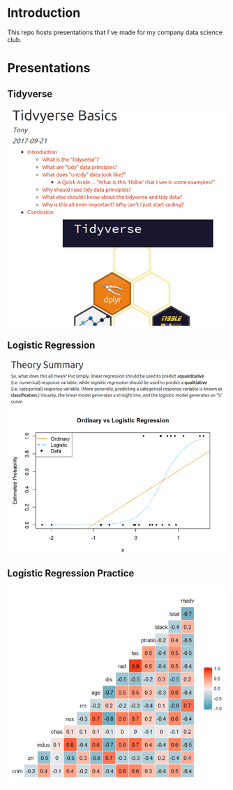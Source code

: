 
# Introduction

This repo hosts presentations that I've made for my company data science club.

# Presentations

## Tidyverse

![](img/presentation-tidyverse-banner.PNG)

## Logistic Regression

![](img/presentation-logistic_regression-banner.PNG)


## Logistic Regression Practice

![](figs/viz_boston_corrs.png)
